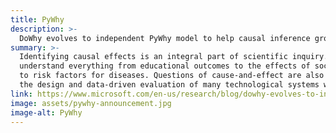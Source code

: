 ```yaml
---
title: PyWhy
description: >-
  DoWhy evolves to independent PyWhy model to help causal inference grow.
summary: >-
  Identifying causal effects is an integral part of scientific inquiry. It helps us 
  understand everything from educational outcomes to the effects of social policies 
  to risk factors for diseases. Questions of cause-and-effect are also critical for 
  the design and data-driven evaluation of many technological systems we build today. 
link: https://www.microsoft.com/en-us/research/blog/dowhy-evolves-to-independent-pywhy-model-to-help-causal-inference-grow/
image: assets/pywhy-announcement.jpg
image-alt: PyWhy
---
```

